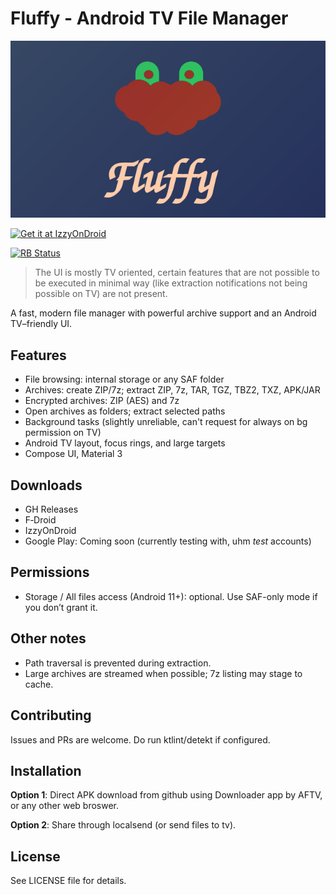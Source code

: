 
# Fluffy - Android TV File Manager

![Banner](assets/banner.svg)


[<img src="https://gitlab.com/IzzyOnDroid/repo/-/raw/master/assets/IzzyOnDroidButtonGreyBorder_nofont.png" height="80" alt="Get it at IzzyOnDroid">](https://apt.izzysoft.de/packages/app.fluffy)

[<img src="https://shields.rbtlog.dev/simple/app.fluffy?style=for-the-badge" alt="RB Status">](https://shields.rbtlog.dev/app.fluffy)

> The UI is mostly TV oriented, certain features that are not possible to be executed in minimal way (like extraction notifications not being possible on TV) are not present.

A fast, modern file manager with powerful archive support and an Android TV–friendly UI.

## Features
- File browsing: internal storage or any SAF folder
- Archives: create ZIP/7z; extract ZIP, 7z, TAR, TGZ, TBZ2, TXZ, APK/JAR
- Encrypted archives: ZIP (AES) and 7z
- Open archives as folders; extract selected paths
- Background tasks (slightly unreliable, can't request for always on bg permission on TV)
- Android TV layout, focus rings, and large targets
- Compose UI, Material 3

## Downloads
- GH Releases
- F‑Droid
- IzzyOnDroid
- Google Play: Coming soon (currently testing with, uhm *test* accounts)

## Permissions
- Storage / All files access (Android 11+): optional. Use SAF-only mode if you don’t grant it.

## Other notes
- Path traversal is prevented during extraction.
- Large archives are streamed when possible; 7z listing may stage to cache.

## Contributing
Issues and PRs are welcome. Do run ktlint/detekt if configured.

## Installation
**Option 1**: Direct APK download from github using Downloader app by AFTV, or any other web broswer. 

**Option 2**: Share through localsend (or send files to tv).

## License
See LICENSE file for details.
